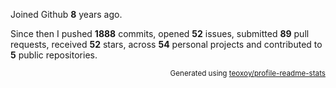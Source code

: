 Joined Github **8** years ago.

Since then I pushed **1888** commits, opened **52** issues, submitted **89** pull requests, received **52** stars, across **54** personal projects and contributed to **5** public repositories.

<p align="right"><sub>Generated using <a href="https://github.com/marketplace/actions/profile-readme-stats">teoxoy/profile-readme-stats</a></sub></p>
